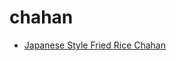 # chahan

 * [Japanese Style Fried Rice Chahan](../../index/j/japanese-style-fried-rice-chahan.json)
